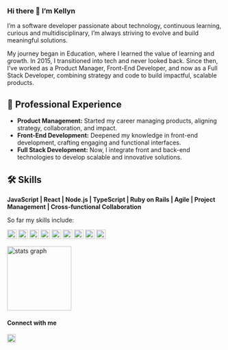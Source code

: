 ### Hi there 👋  I’m Kellyn

I’m a software developer passionate about technology, continuous learning, curious and multidisciplinary, I’m always striving to evolve and build meaningful solutions.

My journey began in Education, where I learned the value of learning and growth. In 2015, I transitioned into tech and never looked back. Since then, I’ve worked as a Product Manager, Front-End Developer, and now as a Full Stack Developer, combining strategy and code to build impactful, scalable products.

## 💼 Professional Experience

- **Product Management:** Started my career managing products, aligning strategy, collaboration, and impact.  
- **Front-End Development:** Deepened my knowledge in front-end development, crafting engaging and functional interfaces.  
- **Full Stack Development:** Now, I integrate front and back-end technologies to develop scalable and innovative solutions.  

## 🛠 Skills

**JavaScript | React | Node.js | TypeScript | Ruby on Rails | Agile | Project Management | Cross-functional Collaboration**

So far my skills include:

<p>  
  <img alt="Ruby" src="https://img.shields.io/badge/ruby-%23CC342D.svg?style=for-the-badge&logo=ruby&logoColor=white" height="22" />
  <img alt="Rails" src="https://img.shields.io/badge/rails-%23CC0000.svg?style=for-the-badge&logo=ruby-on-rails&logoColor=white" height="22" />
  <img alt="JavaScript" src="https://img.shields.io/badge/javascript%20-%23323330.svg?&style=for-the-badge&logo=javascript&logoColor=%23F7DF1E" height="22" />
  <img alt="Typescript" src="https://img.shields.io/badge/typescript-%23007ACC.svg?style=for-the-badge&logo=typescript&logoColor=white" height="22" />
  <img alt="React" src="https://img.shields.io/badge/react%20-%2320232a.svg?&style=for-the-badge&logo=react&logoColor=%2361DAFB" height="22" />
  <img alt="Redux" src="https://img.shields.io/badge/redux-%23593d88.svg?style=for-the-badge&logo=redux&logoColor=white" height="22" />
  <img alt="Next JS" src="https://img.shields.io/badge/Next-black?style=for-the-badge&logo=next.js&logoColor=white" height="22" />
  <img alt="Firebase" src="https://img.shields.io/badge/firebase-%23039BE5.svg?style=for-the-badge&logo=firebase" height="22" />
  <img alt="GraphQL" src="https://img.shields.io/badge/-GraphQL-E10098?style=for-the-badge&logo=graphql&logoColor=white" height="22" />
</p>


<div align="left">
  <img src="https://github-readme-stats.vercel.app/api?%20%20%20hide_title=false&hide_rank=false&show_icons=true&include_all_commits=true&count_private=true&disable_animations=false&theme=dracula&locale=en&hide_border=false&username=kellynvd" height="150" alt="stats graph"  />
</div>

#### Connect with me

<a href="https://linkedin.com/in/kellynvd" rel="noopener noreferrer">
  <img src="https://img.shields.io/badge/LinkedIn-blue?style=flat-square&logo=Linkedin&logoColor=white"
    alt="Kellyn's LinkedIn"
    height="20">
</a>
